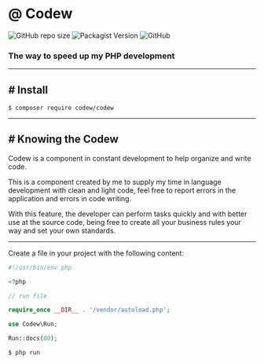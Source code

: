 # @ Codew

![GitHub repo size](https://img.shields.io/github/repo-size/ianpatricck/codew) ![Packagist Version](https://img.shields.io/packagist/v/codew/codew) ![GitHub](https://img.shields.io/github/license/ianpatricck/codew)

### The way to speed up my PHP development

---

## _#_ Install

```
$ composer require codew/codew
```

---

## _#_ Knowing the Codew

Codew is a component in constant development to help organize and write code.

This is a component created by me to supply my time in language development with clean and light code, feel free to report errors in the application and errors in code writing.

With this feature, the developer can perform tasks quickly and with better use at the source code, being free to create all your business rules your way and set your own standards. 

---

Create a file in your project with the following content:

```php
#!/usr/bin/env php

<?php

// run file

require_once __DIR__ . '/vendor/autoload.php';

use Codew\Run;

Run::docs(80);
```

```
$ php run
```